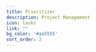 ```yaml
---
title: Prioritizer
description: Project Management
icon: tasks
link: ""
bg_color: '#aa5555'
sort_order: 2
---
```

